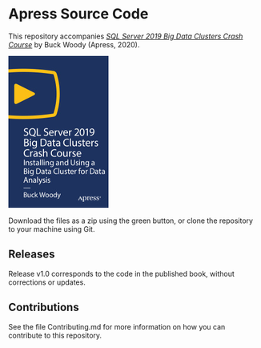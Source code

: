 # Apress Source Code

This repository accompanies [*SQL Server 2019 Big Data Clusters Crash Course*](https://rd.springer.com/video/10.1007/978-1-4842-6021-0) by Buck Woody (Apress, 2020).

[comment]: #cover
![Cover image](9781484260210.jpg)

Download the files as a zip using the green button, or clone the repository to your machine using Git.

## Releases

Release v1.0 corresponds to the code in the published book, without corrections or updates.

## Contributions

See the file Contributing.md for more information on how you can contribute to this repository.